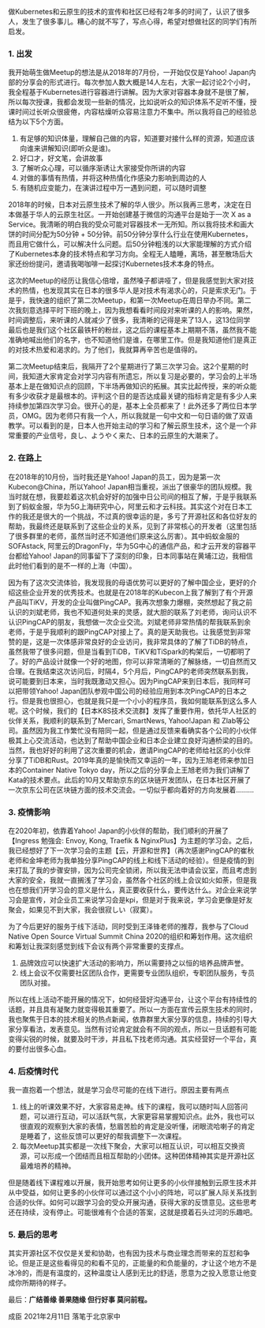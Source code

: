 做Kubernetes和云原生的技术的宣传和社区已经有2年多的时间了，认识了很多人，发生了很多事儿。糟心的就不写了，写点心得，希望对想做社区的同学们有所启发。

### 1. 出发

我开始萌生做Meetup的想法是从2018年的7月份，一开始仅仅是Yahoo! Japan内部的分享会的形式进行。每次参加人数大概是14人左右，大家一起讨论2个小时，我全程基于Kubernetes进行容器进行讲解。因为大家对容器本身就不是很了解，所以每次授课，我都会发现一些新的情况，比如说听众的知识体系不足听不懂，授课时间过长听众很疲倦，内容枯燥听众容易注意力不集中。所以我将自己的经验总结为以下5个方面。

1. 有足够的知识体量，理解自己做的内容，知道要对接什么样的资源，知道应该向谁来讲解知识(即听众是谁)。
2. 好口才，好文笔，会讲故事
3. 了解听众心理，可以循序渐诱让大家接受你所讲的内容
4. 对做的事情有热情，并将这种热情化作感染力影响到周边的人
5. 有随机应变能力，在演讲过程中万一遇到问题，可以随时调整

2018年的时候，日本对云原生技术了解的华人很少。所以我再三思考，决定在日本做基于华人的云原生社区。一开始创建基于微信的沟通平台是始于一次 X as a Service。我清晰的明白我的受众可能对容器技术一无所知。所以我将技术和画大饼的时间分配为50分钟 + 50分钟。前50分钟分享什么行业在使用Kubernetes，而且用它做什么，可以解决什么问题。后50分钟粗浅的以大家能理解的方式介绍了Kubernetes本身的技术特点和学习方向。全程无人瞌睡，离场，甚至散场后大家还纷纷提问，邀请我喝咖啡一起探讨Kubernetes技术本身的特点。

这次的Meetup的经历让我信心倍增，虽然嗓子都讲哑了，但是我感觉到大家对技术的热情，也发现其实在日本的很多华人是对技术有渴求心的，只是索求无门。于是乎，我快速的组织了第二次Meetup，和第一次Meetup在周日举办不同。第二次我刻意选择平时下班的晚上，因为我想看看时间段对来听课的人的影响。果然，时间调整后，来听课的人就减少了很多，我清晰的记得是来了13人，这13位同学最后也是我们这个社区最铁杆的粉丝，这之后的课程基本上期期不落，虽然我不能准确地喊出他们的名字，也不知道他们是谁，在哪里工作。但是我知道他们是真正的对技术热爱和渴求的。为了他们，我就算再辛苦也是值得的。

第二次Meetup结束后，我隔开了2个星期进行了第三次学习会。这2个星期的时间，我知道大家肯定会对学习内容有所遗忘，所以复习是必要的，学习会的上半场基本上是在做知识点的回顾，下半场再做知识的拓展。其实比起传授，来的听众能有多少收获才是最根本的。评判这个目的是否达成最关键的指标肯定是有多少人来持续参加第四次学习会。很开心的是，基本上全员都来了！此外还多了两位日本学员，OMG。因为老师只有我一个人，所以我就是一句中文和一句日语的做了双语教学。可以看到的是，日本人也开始主动的学习和了解云原生技术，这个是一个非常重要的产业信号，良し、ようやく来た、日本的云原生的大潮来了。

### 2. 在路上

在2018年的10月份，当时我还是Yahoo! Japan的员工，因为是第一次Kubecon@China，所以Yahoo! Japan相当重视，派出了很豪华的团队规模。我当时就在想，我要趁着这次机会好好的加强中日公司间的相互了解，于是乎我联系到了蚂蚁金服，华为5G上海研究中心，阿里云和才云科技。其实这个对在日本工作的我还是很大的一个挑战，不过真的很幸运的是，多亏了开源社区和各位好友的帮助，我最终还是联系到了这些企业的关系，见到了非常核心的开发者（这里包括了很多群里的老师，虽然当时还不知道他们原来这么厉害）。其中蚂蚁金服的SOFAstack, 阿里云的DragonFly，华为5G中心的通信产品，和才云开发的容器平台都给Yahoo! Japan的同事留下了深刻的印象，日本同事站在黄埔江边，我相信此时他们看到的是不一样的上海（中国）。

因为有了这次交流体验，我发现我的母语优势可以更好的了解中国企业，更好的介绍这些企业开发的优秀技术。也就是在2018年的Kubecon上我了解到了有个开源产品叫TiKV，开发的企业叫做PingCAP。我再次想象力爆棚，突然想起了我之前认识的刘斌老师，我也不知道何处来的灵感，就大胆的联系了刘老师，询问认识不认识PingCAP的朋友，我想做一次企业交流。刘斌老师非常热情的帮我联系到余老师，于是乎我顺利的跟PingCAP对接上了。真的是天助我也。让我感觉到非常赞的是，这是一次体感非常良好的企业访问，我非常具体的了解了TiDB的特点，虽然我带了很多问题，但是当看到TiDB，TiKV和TiSpark的构架后，一切都明了了。好的产品设计就像一个好的地图，你可以非常清晰的了解脉络，一切自然而又合理。在我结束这次访问后，时隔4，5个月后，PingCAP的老师突然联系到我，说可能要到日本来，当时我既激动又担心。因为PingCAP来到日本后，我同样可以把带领Yahoo! Japan团队参观中国公司的经验应用到本次PingCAP的日本之行。但是我也很担心，也就是我只是一个小小的程序员，我如何能联系到这么多人呢。这个时候，我们的【日本K8S技术交流群】发挥了重要作用，依托华人社区的伙伴关系，我顺利的联系到了Mercari, SmartNews, Yahoo!Japan 和 Zlab等公司。虽然因为我工作繁忙没有陪同一起，但是通过反馈来看确实各个公司的小伙伴极其上心交流活动，也达到了帮助中国企业和日本企业建立良好沟通桥梁的目的。当然，我也好好的利用了这次重要的机会，邀请PingCAP的老师给社区的小伙伴分享了TiDB和Rust。2019年真的是愉快而又幸运的一年，因为王旭老师来参加日本的Container Native Tokyo day，所以之后的分享会上王旭老师为我们讲解了Kata的技术要点。此后的10月又帮助京东的区块链开发团队，在日本社区开展了一次京东公司在区块链方面的技术交流会。一切似乎都向着好的方向发展着.........

### 3. 疫情影响

在2020年初，依靠着Yahoo! Japan的小伙伴的帮助，我们顺利的开展了【Ingress 勉強会: Envoy, Kong, Traefik & NginxPlus】为主题的学习会。之后，我已经想好了下一次学习会的主题【云，开源和世界】（再次感谢PingCAP的崔秋老师和金坤老师为我单独分享PingCAP的线上和线下活动的经验）。但是疫情的到来打乱了我的步骤安排，因为公司完全锁闭，所以我无法申请会议室，而且考虑到大家的安全，我就一直搁浅了学习会，虽然各个社区的线上会议如火如荼，但是我也在想我们开学习会的意义是什么，真正要收获什么，要传达什么。对企业来说学习会是宣传，对企业员工来说学习会是kpi，但是对于我来说，学习会更像是好友聚会，如果见不到大家，我会很寂しい（寂寞）。

为了今后更好的服务于线下活动，同时受到王泽锋老师的推荐，我参与了Cloud Native Open Source Virtual Summit China 2020的组织和筹划作用。这次组织和筹划让我深刻感觉到线下会议有两个非常重要的支撑点。

1. 品牌效应可以快速扩大活动的影响力，所以需要持之以恒的培养品牌声誉。
2. 线上会议不仅需要社区团队合作，更需要专业团队组织，专职团队服务，专员团队对接。

所以在线上活动不能开展的情况下，如何经营好沟通平台，让这个平台有持续性的话题，并且具有凝聚力就变得极其重要了。所以一方面在宣传云原生技术的同时，我也聚焦于日本的技术相关的热点新闻，依靠群里大家分享的信息，持续的引导大家分享看法，发表意见。当然有讨论肯定就会有不同的观点，所以一旦话题有可能变得尖锐的时候，就要及时干涉，并且私下找老师沟通。其实经营好一个平台，真的要付出很多心血。

### 4. 后疫情时代

我一直抱着一个想法，就是学习会尽可能的在线下进行。原因主要有两点

1. 线上的听课效果不好，大家容易走神。线下的课程，我可以随时叫人回答问题，可以进行互动，可以活跃气氛，大家更容易掌握知识点。此外，我也可以很直观的观察到大家的表情，愁眉苦脸的肯定是没听懂，闭眼流哈喇子的肯定是睡着了，这些反馈可以更好的帮我调整下一次课程。
2. 每次Meetup其实都是一次线下聚会，大家可以相互认识，可以相互交换资源，可以形成一个团结而且相互帮助的小团体。这种团体精神其实是开源社区最难培养的精神。

但是随着线下课程难以开展，我开始思考如何让更多的小伙伴接触到云原生技术并从中受益，如何让更多的小伙伴可以通过这个小小的阵地，可以扩展人际关系找到合适的伙伴。如何可以跟学习会的受众开展沟通，获得大家的反馈意见。这些思考还在持续，没有停止。可能很难有个合适的答案，这就是摸着石头过河的乐趣吧。

### 5. 最后的思考

其实开源社区不仅仅是关爱和协助，也有因为技术与商业理念而带来的互怼和争论。但是正是这些看得见的和看不见的，正能量的和负能量的，才让这个地方不是冰冷的，而是有温度的，这种温度让人感到无比的舒适，愿意为之投入愿意让他变成你所期待的样子。

最后：**广结善缘 善果随缘 但行好事 莫问前程。**

成臣 2021年2月11日 落笔于北京家中
